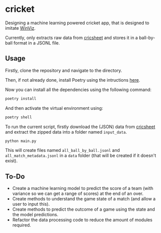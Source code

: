 # cricket

Designing a machine learning powered cricket app, that is designed to imitate [WinViz](https://cricviz.com/winviz/).

Currently, only extracts raw data from [cricsheet](https://cricsheet.org/) and stores it in a ball-by-ball format in a JSONL file.

## Usage

Firstly, clone the repository and navigate to the directory.

Then, if not already done, install Poetry using the intructions [here](https://python-poetry.org/docs/#installation).

Now you can install all the dependencies using the following command:

```bash
poetry install
```

And then activate the virtual environment using:

```bash
poetry shell
```

To run the current script, firstly download the (JSON) data from [cricsheet](https://cricsheet.org/matches/) and extract the zipped data into a folder named `input_data`.

```bash
python main.py
```

This will create files named `all_ball_by_ball.jsonl` and `all_match_metadata.jsonl` in a `data` folder (that will be created if it doesn't exist).

## To-Do

- Create a machine learning model to predict the score of a team (with variance so we can get a range of scores) at the end of an over.
- Create methods to understand the game state of a match (and allow a user to input this).
- Create methods to predict the outcome of a game using the state and the model predictions.
- Refactor the data processing code to reduce the amount of modules required.
